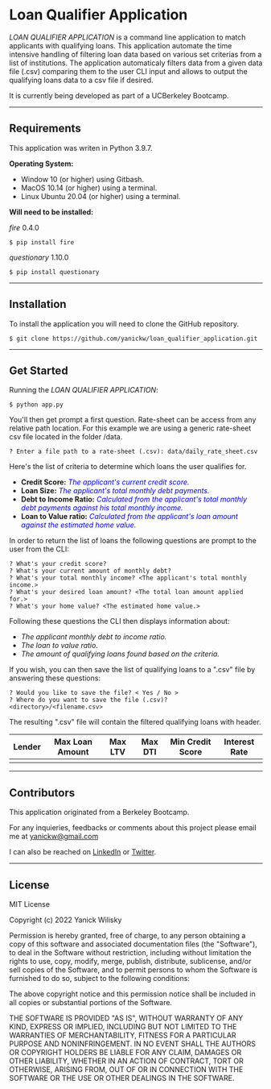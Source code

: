 # Loan Qualifier Application

*LOAN QUALIFIER APPLICATION* is a command line application to match applicants with qualifying loans. This application automate the time intensive handling of filtering loan data based on various set criterias from a list of institutions. The application automaticaly filters data from a given data file (.csv) comparing them to the user CLI input and allows to output the qualifying loans data to a csv file if desired.

It is currently being developed as part of a UCBerkeley Bootcamp.

---

## Requirements

This application was writen in Python 3.9.7.

**Operating System:**
* Window 10 (or higher) using Gitbash.
* MacOS 10.14 (or higher) using a terminal.
* Linux Ubuntu 20.04 (or higher) using a terminal.

**Will need to be installed:**

*fire* 0.4.0
```
$ pip install fire
```

*questionary* 1.10.0

```
$ pip install questionary
```

---

## Installation

To install the application you will need to clone the GitHub repository.

```
$ git clone https://github.com/yanickw/loan_qualifier_application.git
```


---

## Get Started

Running the *LOAN QUALIFIER APPLICATION*:
```
$ python app.py
```
You'll then get prompt a first question. Rate-sheet can be access from any relative path location. For this example we are using a generic rate-sheet csv file located in the folder /data.
```
? Enter a file path to a rate-sheet (.csv): data/daily_rate_sheet.csv
```
Here's the list of criteria to determine which loans the user qualifies for.
* **Credit Score:** <span style="color: blue;"> *The applicant's current credit score.*</span>
* **Loan Size:** <span style="color: blue;"> *The applicant's total monthly debt payments.*</span>
* **Debt to Income Ratio:** <span style="color: blue;"> *Calculated from the applicant's total monthly debt payments against his total monthly income.*</span>
* **Loan to Value ratio:** <span style="color: blue;"> *Calculated from the applicant's loan amount against the estimated home value.*</span>

In order to return the list of loans the following questions are prompt to the user from the CLI:
```
? What's your credit score? 
? What's your current amount of monthly debt? 
? What's your total monthly income? <The applicant's total monthly income.>
? What's your desired loan amount? <The total loan amount applied for.>
? What's your home value? <The estimated home value.>
```

Following these questions the CLI then displays information about:
* *The applicant monthly debt to income ratio.*
* *The loan to value ratio.*
* *The amount of qualifying loans found based on the criteria.*

If you wish, you can then save the list of qualifying loans to a ".csv" file by answering these questions:
```
? Would you like to save the file? < Yes / No >
? Where do you want to save the file (.csv)? <directory>/<filename.csv>
```

The resulting ".csv" file will contain the filtered qualifying loans with header.

| Lender  | Max Loan Amount | Max LTV | Max DTI | Min Credit Score | Interest Rate |
| ------- |:---------------:|:-------:|:-------:|:----------------:|:-------------:|
|         |                 |         |         |                  |               |

---

## Contributors

This application originated from a Berkeley Bootcamp.

For any inquieries, feedbacks or comments about this project please email me at yanickw@gmail.com

I can also be reached on [LinkedIn](https://www.linkedin.com/in/yanickwilisky/)
or  [Twitter](https://twitter.com/yanickwilisky).

---

## License

MIT License

Copyright (c) 2022 Yanick Wilisky

Permission is hereby granted, free of charge, to any person obtaining a copy
of this software and associated documentation files (the "Software"), to deal
in the Software without restriction, including without limitation the rights
to use, copy, modify, merge, publish, distribute, sublicense, and/or sell
copies of the Software, and to permit persons to whom the Software is
furnished to do so, subject to the following conditions:

The above copyright notice and this permission notice shall be included in all
copies or substantial portions of the Software.

THE SOFTWARE IS PROVIDED "AS IS", WITHOUT WARRANTY OF ANY KIND, EXPRESS OR
IMPLIED, INCLUDING BUT NOT LIMITED TO THE WARRANTIES OF MERCHANTABILITY,
FITNESS FOR A PARTICULAR PURPOSE AND NONINFRINGEMENT. IN NO EVENT SHALL THE
AUTHORS OR COPYRIGHT HOLDERS BE LIABLE FOR ANY CLAIM, DAMAGES OR OTHER
LIABILITY, WHETHER IN AN ACTION OF CONTRACT, TORT OR OTHERWISE, ARISING FROM,
OUT OF OR IN CONNECTION WITH THE SOFTWARE OR THE USE OR OTHER DEALINGS IN THE
SOFTWARE.
